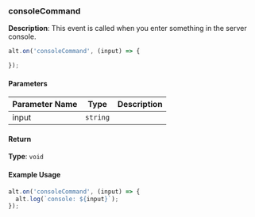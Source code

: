 ### consoleCommand

**Description**: This event is called when you enter something in the server console.

```javascript
alt.on('consoleCommand', (input) => {

});
```

#### Parameters

| Parameter Name | Type   | Description |
| -------------- | ------ | ----------- |
| input        | `string` |             |

#### Return

**Type**: `void`


#### Example Usage

```javascript
alt.on('consoleCommand', (input) => {
  alt.log(`console: ${input}`);
});
```
